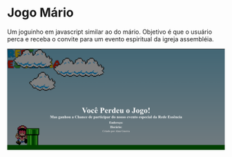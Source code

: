 # Jogo Mário

Um joguinho em javascript similar ao do mário. Objetivo é que o usuário perca e receba o convite para um evento espiritual da igreja assembléia.

![screenshot](./screenshot.png)
